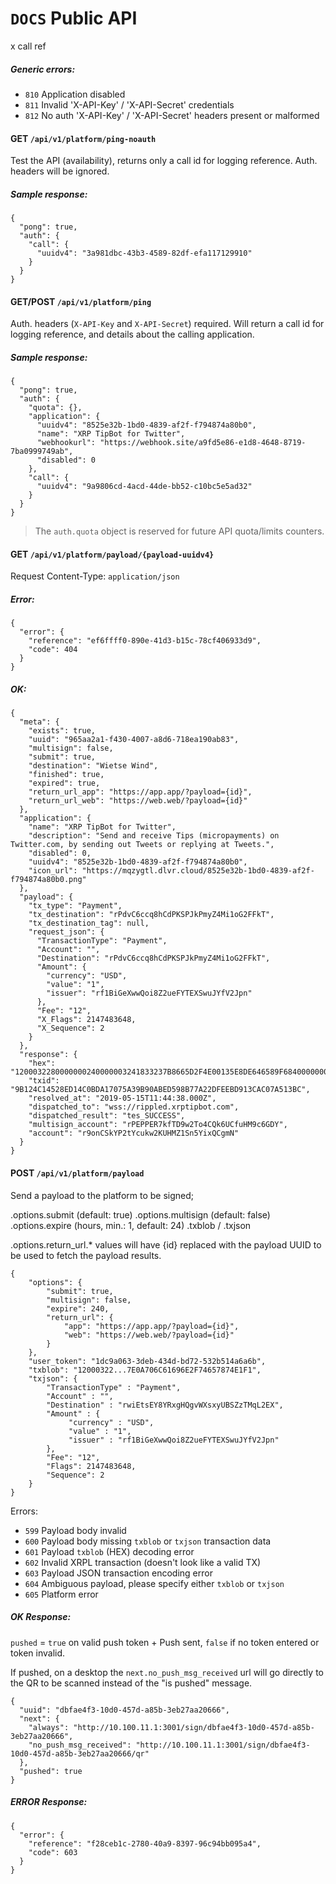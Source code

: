 # `DOCS` Public API

x call ref

##### Generic errors:

- `810` Application disabled
- `811` Invalid 'X-API-Key' / 'X-API-Secret' credentials
- `812` No auth 'X-API-Key' / 'X-API-Secret' headers present or malformed

#### **GET** `/api/v1/platform/ping-noauth`

Test the API (availability), returns only a call id for logging reference. Auth. headers will be ignored. 

##### Sample response: 
```
{
  "pong": true,
  "auth": {
    "call": {
      "uuidv4": "3a981dbc-43b3-4589-82df-efa117129910"
    }
  }
}
```

#### **GET**/**POST** `/api/v1/platform/ping`

Auth. headers (`X-API-Key` and `X-API-Secret`) required. Will return a call id for logging reference, and details about the calling application.

##### Sample response:
```
{
  "pong": true,
  "auth": {
    "quota": {},
    "application": {
      "uuidv4": "8525e32b-1bd0-4839-af2f-f794874a80b0",
      "name": "XRP TipBot for Twitter",
      "webhookurl": "https://webhook.site/a9fd5e86-e1d8-4648-8719-7ba0999749ab",
      "disabled": 0
    },
    "call": {
      "uuidv4": "9a9806cd-4acd-44de-bb52-c10bc5e5ad32"
    }
  }
}
```

> The `auth.quota` object is reserved for future API quota/limits counters.

#### **GET** `/api/v1/platform/payload/{payload-uuidv4}`

Request Content-Type: `application/json`

##### Error:

```
{
  "error": {
    "reference": "ef6ffff0-890e-41d3-b15c-78cf406933d9",
    "code": 404
  }
}
```

##### OK:

```
{
  "meta": {
    "exists": true,
    "uuid": "965aa2a1-f430-4007-a8d6-718ea190ab83",
    "multisign": false,
    "submit": true,
    "destination": "Wietse Wind",
    "finished": true,
    "expired": true,
    "return_url_app": "https://app.app/?payload={id}",
    "return_url_web": "https://web.web/?payload={id}"
  },
  "application": {
    "name": "XRP TipBot for Twitter",
    "description": "Send and receive Tips (micropayments) on Twitter.com, by sending out Tweets or replying at Tweets.",
    "disabled": 0,
    "uuidv4": "8525e32b-1bd0-4839-af2f-f794874a80b0",
    "icon_url": "https://mqzygtl.dlvr.cloud/8525e32b-1bd0-4839-af2f-f794874a80b0.png"
  },
  "payload": {
    "tx_type": "Payment",
    "tx_destination": "rPdvC6ccq8hCdPKSPJkPmyZ4Mi1oG2FFkT",
    "tx_destination_tag": null,
    "request_json": {
      "TransactionType": "Payment",
      "Account": "",
      "Destination": "rPdvC6ccq8hCdPKSPJkPmyZ4Mi1oG2FFkT",
      "Amount": {
        "currency": "USD",
        "value": "1",
        "issuer": "rf1BiGeXwwQoi8Z2ueFYTEXSwuJYfV2Jpn"
      },
      "Fee": "12",
      "X_Flags": 2147483648,
      "X_Sequence": 2
    }
  },
  "response": {
    "hex": "1200032280000000240000003241833237B8665D2F4E00135E8DE646589F68400000000000000C732103709723A5967EAAED571B71DB511D87FA44CC7CDDF827A37F457A25E14D862BCD74473045022100C6A6999BD33153C6A236D78438D1BFEEEC810CFE05D0E41339B577560C9143CA022074F07881F559F56593FF680049C12FC3BCBB0B73CE02338651522891D95886F981146078086881F39B191D63B528D914FEA7F8CA2293F9EA7C06636C69656E747D15426974686F6D7020746F6F6C20762E20302E302E337E0A706C61696E2F74657874E1F1",
    "txid": "9B124C14528ED14C0BDA17075A39B90ABED598B77A22DFEEBD913CAC07A513BC",
    "resolved_at": "2019-05-15T11:44:38.000Z",
    "dispatched_to": "wss://rippled.xrptipbot.com",
    "dispatched_result": "tes_SUCCESS",
    "multisign_account": "rPEPPER7kfTD9w2To4CQk6UCfuHM9c6GDY",
    "account": "r9onCSkYP2tYcukw2KUHMZ1Sn5YixQCgmN"
  }
}
```

#### **POST** `/api/v1/platform/payload`

Send a payload to the platform to be signed;

.options.submit (default: true)
.options.multisign (default: false)
.options.expire (hours, min.: 1, default: 24)
.txblob / .txjson

.options.return_url.* values will have {id} replaced with the payload UUID to be used to fetch the payload results.

```
{ 
	"options": {
		"submit": true,
		"multisign": false,
		"expire": 240,
		"return_url": {
			"app": "https://app.app/?payload={id}",
			"web": "https://web.web/?payload={id}"
		}
	},
	"user_token": "1dc9a063-3deb-434d-bd72-532b514a6a6b",
	"txblob": "12000322...7E0A706C61696E2F74657874E1F1",
	"txjson": {
		"TransactionType" : "Payment",
		"Account" : "",
		"Destination" : "rwiEtsEY8YRxgHQgvWXsxyUBSZzTMqL2EX",
		"Amount" : {
			 "currency" : "USD",
			 "value" : "1",
			 "issuer" : "rf1BiGeXwwQoi8Z2ueFYTEXSwuJYfV2Jpn"
		},
		"Fee": "12",
		"Flags": 2147483648,
     	"Sequence": 2
    }
}
```

Errors:

- `599` Payload body invalid
- `600` Payload body missing `txblob` or `txjson` transaction data
- `601` Payload `txblob` (HEX) decoding error
- `602` Invalid XRPL transaction (doesn't look like a valid TX)
- `603` Payload JSON transaction encoding error
- `604` Ambiguous payload, please specify either `txblob` or `txjson`
- `605` Platform error

##### OK Response:

`pushed` = `true` on valid push token + Push sent, `false` if no token entered or token invalid. 

If pushed, on a desktop the `next.no_push_msg_received` url will go directly to the QR to be scanned instead of the "is pushed" message.

```
{
  "uuid": "dbfae4f3-10d0-457d-a85b-3eb27aa20666",
  "next": {
    "always": "http://10.100.11.1:3001/sign/dbfae4f3-10d0-457d-a85b-3eb27aa20666",
    "no_push_msg_received": "http://10.100.11.1:3001/sign/dbfae4f3-10d0-457d-a85b-3eb27aa20666/qr"
  },
  "pushed": true
}
```

##### ERROR Response:

```
{
  "error": {
    "reference": "f28ceb1c-2780-40a9-8397-96c94bb095a4",
    "code": 603
  }
}
```
